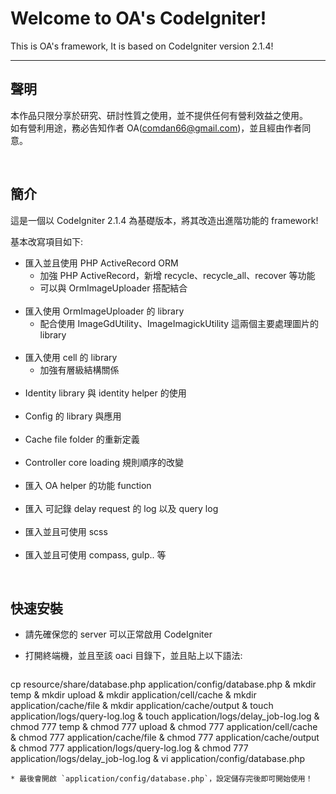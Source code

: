 # Welcome to OA's CodeIgniter!

This is OA's framework, It is based on CodeIgniter version 2.1.4!

---
## 聲明
本作品只限分享於研究、研討性質之使用，並不提供任何有營利效益之使用。  
如有營利用途，務必告知作者 OA(<comdan66@gmail.com>)，並且經由作者同意。

<br/>

## 簡介

這是一個以 CodeIgniter 2.1.4 為基礎版本，將其改造出進階功能的 framework!

基本改寫項目如下:

* 匯入並且使用 PHP ActiveRecord ORM
	* 加強 PHP ActiveRecord，新增 recycle、recycle_all、recover 等功能
	* 可以與 OrmImageUploader 搭配結合
<br/><br/>
* 匯入使用 OrmImageUploader 的 library
	* 配合使用 ImageGdUtility、ImageImagickUtility 這兩個主要處理圖片的 library
<br/><br/>
* 匯入使用 cell 的 library
	* 加強有層級結構關係
<br/><br/>
* Identity library 與 identity helper 的使用
<br/><br/>
* Config 的 library 與應用
<br/><br/>
* Cache file folder 的重新定義
<br/><br/>
* Controller core loading 規則順序的改變
<br/><br/>
* 匯入 OA helper 的功能 function
<br/><br/>
* 匯入 可記錄 delay request 的 log 以及 query log
<br/><br/>
* 匯入並且可使用 scss
<br/><br/>
* 匯入並且可使用 compass, gulp.. 等

<br/>

## 快速安裝

* 請先確保您的 server 可以正常啟用 CodeIgniter

* 打開終端機，並且至該 oaci 目錄下，並且貼上以下語法:

	```
cp resource/share/database.php application/config/database.php & mkdir temp & mkdir upload & mkdir application/cell/cache & mkdir application/cache/file & mkdir application/cache/output & touch application/logs/query-log.log & touch application/logs/delay_job-log.log & chmod 777 temp & chmod 777 upload & chmod 777 application/cell/cache & chmod 777 application/cache/file & chmod 777 application/cache/output & chmod 777 application/logs/query-log.log & chmod 777 application/logs/delay_job-log.log & vi application/config/database.php
```
* 最後會開啟 `application/config/database.php`，設定儲存完後即可開始使用！